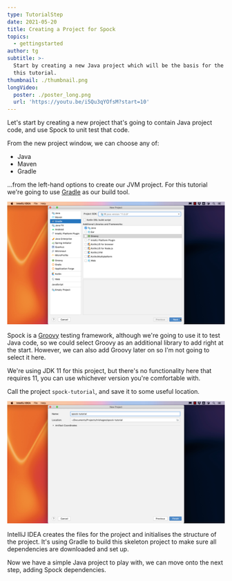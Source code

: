 ```yaml
---
type: TutorialStep
date: 2021-05-20
title: Creating a Project for Spock
topics:
  - gettingstarted
author: tg
subtitle: >-
  Start by creating a new Java project which will be the basis for the rest of
  this tutorial.
thumbnail: ./thumbnail.png
longVideo:
  poster: ./poster_long.png
  url: 'https://youtu.be/i5Qu3qYOfsM?start=10'
---
```


Let's start by creating a new project that's going to contain Java project code, and use Spock to unit test that code.

From the new project window, we can choose any of:
- Java
- Maven
- Gradle

...from the left-hand options to create our JVM project. For this tutorial we're going to use [Gradle](../../working-with-gradle) as our build tool.

![](./01-new-project.png)

Spock is a [Groovy](../../../technologies/groovy) testing framework, although we're going to use it to test Java code, so we could select Groovy as an additional library to add right at the start. However, we can also add Groovy later on so I'm not going to select it here.

We're using JDK 11 for this project, but there's no functionality here that requires 11, you can use whichever version you're comfortable with.

Call the project `spock-tutorial`, and save it to some useful location.

![](./02-project-name.png)

IntelliJ IDEA creates the files for the project and initialises the structure of the project. It's using Gradle to build this skeleton project to make sure all dependencies are downloaded and set up.

Now we have a simple Java project to play with, we can move onto the next step, adding Spock dependencies.

